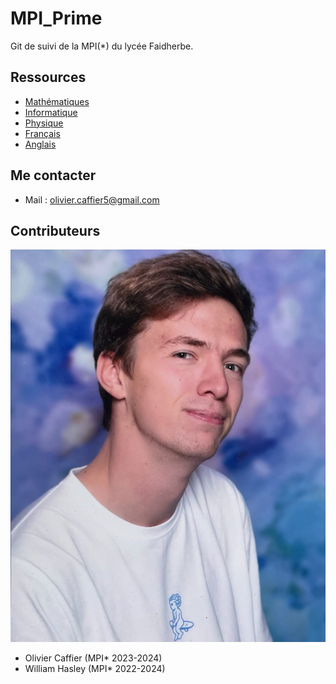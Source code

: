 # MPI_Prime
Git de suivi de la MPI(*) du lycée Faidherbe.


## Ressources

* [Mathématiques](/maths/readme_maths.md)
* [Informatique](/info/readme_info.md)
* [Physique](/physique/readme_physique.md)
* [Français](/français/readme_français.md)
* [Anglais](/anglais/readme_anglais.md)

## Me contacter
* Mail : olivier.caffier5@gmail.com
  
## Contributeurs
![Olivier Caffier (MPI* 2023-2025)](/misc/images/image_cv_olivier.jpg)
* Olivier Caffier (MPI* 2023-2024)
* William Hasley (MPI* 2022-2024)
